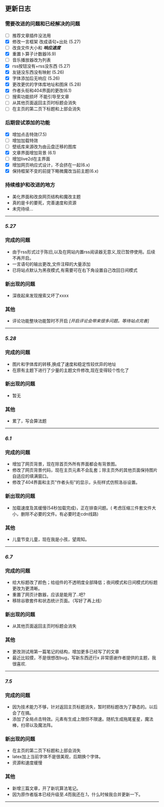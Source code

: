 ## 更新日志
### 需要改进的问题和已经解决的问题
- [ ] 推荐文章插件没法用
- [x] 修改一言框架 改成语句+出处 (5.27)
- [ ] 改良文件大小和 _**响应速度**_ 
- [x] 重置卜算子计数器(6.9)
- [ ] 音乐播放器改为列表
- [x] rss按钮没有+rss没东西 (5.27)
- [x] 友链没东西没有映射 (5.26)
- [x] 字体添加后无响应 (5.26)
- [x] 更改更优的字体库地址和图床 (5.28)
- [x] 作者头衔和404界面的更改(6.1)
- [ ] 搜索功能损坏 不能引导至文章
- [ ] 从其他页面返回主页时标题会消失
- [ ] 在主页的第二页下标题和上部会消失
### 后期尝试添加的功能
- [x] 增加点击特效(7.5)
- [ ] 增加加载特效
- [ ] 壁纸库来源改为由云盘迁移的图库
- [x] 文章界面增加背景 (6.1)
- [ ] 增加live2d在主界面
- [x] 增加网页响应式设计，不会挤在一起(6.x)
- [x] 保持框架不变的前提下略微魔改当前主题(6.x)
### 持续维护和改进的地方
- 美化界面和改良网页结构和魔改主题
- 真的是卡的要死，完善速度和资源
- 未完待续...

---

### _**5.27**_
### 完成的问题
+ 由于rss形式过于陈旧,以及在网站内置rss阅读器无意义,现已暂停使用。后续不再开启。
+ 一言语句的输出更改,文件注释的大量添加
+ 已将站点默认为黑夜模式,有需要可在右下角设置自己改回日间模式
### 新出现的问题
+ 深夜起来发现搜索又坏了xxxx
### 其他
+ 评论功能整块功能暂时不开启 _[开启评论会带来很多问题。等待站点完善]_

---

### _**5.28**_
### 完成的问题
+ 图片和字体库的转移,换成了速度和稳定性较优异的地址
+ 在原有主题下进行了少量的主题文件修改,现在变得较个性化了
### 新出现的问题
+ 暂无
### 其他
+ 累了，写会算法题

---

### _**6.1**_
### 完成的问题
+ 增加了网页背景，现在除首页外所有界面都会有背景图。
+ 修改了网页背景代码，现在主页元素不会乱套；除主页外的其他页面保持图片自适应的填满窗口。
+ 修改了404界面和主页"作者头衔"的显示，头衔样式仿照洛谷设置。
### 新出现的问题
+ 加载速度及其缓慢(54秒加载完成)，正在排查问题。( 考虑压缩三件套文件大小，删除不必要的文件。有必要时走cdn线路)
### 其他
+ 儿童节变儿童，现在我是小孩，望周知。

---

### _**6.7**_
### 完成的问题
+ 给大标题改了颜色；给组件的不透明度全部降低；夜间模式和日间模式的标题更改为更清晰。
+ 重置了网页计数器，应该是能用了..吧?
+ 移除谷歌套件和状态统计页面。（写好了再上线）
### 新出现的问题
+ 从其他页面返回主页时标题会消失
### 其他
+ 更改测试用第一篇笔记的结构，增加更多已经写了的文章
+ 最近比较摸，不是很想改bug，写新东西还行x
非常感谢作者提供的主题，我很喜欢.

---

### _**7.5**_
### 完成的问题
+ 因为技术能力不够，针对返回主页标题消失，暂时把标题改为了静态的。以后会了在搞。
+ 添加了全局点击特效。元素有生成上限但不限速。随机生成拖尾星星，魔法棒，扫帚以及魔法阵。
### 新出现的问题
+ 在主页的第二页下标题和上部会消失
+ latex加上当前字体不是很美观，后期换个字体。
+ 资源和速度缓慢
### 其他
+ 新增三篇文章，开了新坑算法笔记。
+ 因为原作者版本已经升级至.4而我还在.1，什么时候我合并更新一下。

---




